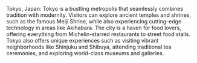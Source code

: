 Tokyo, Japan: Tokyo is a bustling metropolis that seamlessly combines tradition with modernity. Visitors can explore ancient temples and shrines, such as the famous Meiji Shrine, while also experiencing cutting-edge technology in areas like Akihabara. The city is a haven for food lovers, offering everything from Michelin-starred restaurants to street food stalls. Tokyo also offers unique experiences such as visiting vibrant neighborhoods like Shinjuku and Shibuya, attending traditional tea ceremonies, and exploring world-class museums and galleries.
